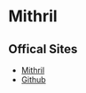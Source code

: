 # Mithril

## Offical Sites
* [Mithril](https://mithril.js.org/)
* [Github](https://github.com/MithrilJS/mithril.js)
